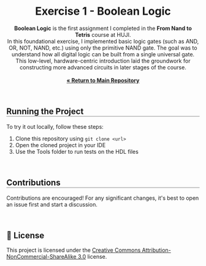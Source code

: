 <div align="center">
  <h1 align="center" style="border-bottom: none"><b>Exercise 1</b> - Boolean Logic</h1>

  <p align="center">
<b>Boolean Logic</b> is the first assignment I completed in the <b>From Nand to Tetris</b> course at HUJI.
<br>
In this foundational exercise, I implemented basic logic gates (such as AND, OR, NOT, NAND, etc.) using only the primitive NAND gate. The goal was to understand how all digital logic can be built from a single universal gate.
<br>
This low-level, hardware-centric introduction laid the groundwork for constructing more advanced circuits in later stages of the course.
<br><br>
    <a href="https://github.com/ShayMorad/Nand2Tetris"><strong>« Return to Main Repository</strong></a>
    <br>
  </p>
</div>

<br>

<div align="left">
  <h2 align="left" style="border-bottom: 1px solid gray">Running the Project</h2>

  <p>To try it out locally, follow these steps:</p>
  <ol align="left">
    <li>Clone this repository using <code>git clone &lt;url&gt;</code></li>
    <li>Open the cloned project in your IDE</li>
    <li>Use the Tools folder to run tests on the HDL files</li>
  </ol>
</div>

<br>

<div align="left">
  <h2 align="left" style="border-bottom: 1px solid gray">Contributions</h2>

  <p align="left">
    Contributions are encouraged! For any significant changes, it's best to open an issue first and start a discussion.
  </p>
</div>

<br>

## 📄 License

This project is licensed under the [Creative Commons Attribution-NonCommercial-ShareAlike 3.0](https://creativecommons.org/licenses/by-nc-sa/3.0/) license.
